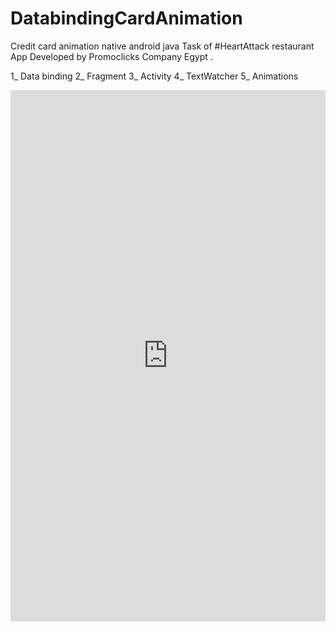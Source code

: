 # DatabindingCardAnimation

Credit card animation native android java
Task of #HeartAttack restaurant App
Developed by Promoclicks Company Egypt .

1_ Data binding
2_ Fragment
3_ Activity
4_ TextWatcher
5_ Animations

<iframe src="https://www.linkedin.com/embed/feed/update/urn:li:ugcPost:6716258390806425600" height="850" width="504" frameborder="0" allowfullscreen="" title="Embedded post"></iframe>
